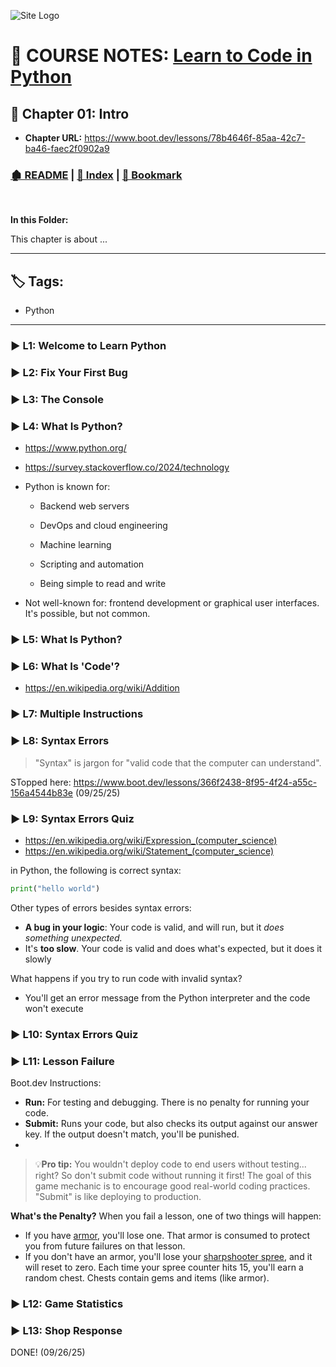 <!-- 🔗 Custom Stylesheet -->
<link rel="stylesheet" href="../../_css/main.css">

<!-- 🖼️ Site Logo -->
![Site Logo](/_pix/logos/logo-ehw-kb-h32.png)


<!-- 📝 Title -->
# 📒 COURSE NOTES: <span class="course-title">[Learn to Code in Python](https://www.boot.dev/lessons/78b4646f-85aa-42c7-ba46-faec2f0902a9)</span>

## 📂 Chapter 01: **Intro**

* **Chapter URL:** https://www.boot.dev/lessons/78b4646f-85aa-42c7-ba46-faec2f0902a9


<!-- 🧭 Navigation -->
### [🏚️ README](../../README.md) | [📁 Index](index.md) | [🔖 Bookmark](#bookmark)

<br>

**In this Folder:**


<section class="ehw-doc-descr">

This chapter is about ...

</section>

---

<!-- 🏷️ RELATED TAGS -->
<section id="sec-tags">

## 🏷️ Tags:

- Python

</section>

---

<!-- Lesson Notes -->

### ▶️ L1: Welcome to Learn Python


### ▶️ L2: Fix Your First Bug


### ▶️ L3: The Console


### ▶️ L4: What Is Python?


- https://www.python.org/
- https://survey.stackoverflow.co/2024/technology

- Python is known for: 

  - Backend web servers
  - DevOps and cloud engineering
  - Machine learning
  - Scripting and automation

  - Being simple to read and write
  
- Not well-known for:  frontend development or graphical user interfaces. It's possible, but not common.


### ▶️ L5: What Is Python?


### ▶️ L6: What Is 'Code'?


- https://en.wikipedia.org/wiki/Addition


### ▶️ L7: Multiple Instructions


### ▶️ L8: Syntax Errors



> "Syntax" is jargon for "valid code that the computer can understand".

STopped here: https://www.boot.dev/lessons/366f2438-8f95-4f24-a55c-156a4544b83e (09/25/25)


### ▶️ L9: Syntax Errors Quiz

- https://en.wikipedia.org/wiki/Expression_(computer_science)
- https://en.wikipedia.org/wiki/Statement_(computer_science)

 in Python, the following is correct syntax:

 ```py
print("hello world")
 ```

Other types of errors besides syntax errors:

- **A bug in your logic**: Your code is valid, and will run, but it _does something unexpected._
- It's **too slow**. Your code is valid and does what's expected, but it does it slowly

What happens if you try to run code with invalid syntax?

- You'll get an error message from the Python interpreter and the code won't execute


### ▶️ L10: Syntax Errors Quiz


### ▶️ L11: Lesson Failure



<span class="boot-dev-op">Boot.dev Instructions:</span>

- **Run:** For testing and debugging. There is no penalty for running your code.
- **Submit:** Runs your code, but also checks its output against our answer key. If the output doesn't match, you'll be punished.
- 
> 💡**Pro tip:** You wouldn't deploy code to end users without testing... right? So don't submit code without running it first! The goal of this game mechanic is to encourage good real-world coding practices. "Submit" is like deploying to production.

**What's the Penalty?**
When you fail a lesson, one of two things will happen:

- If you have [armor](https://www.boot.dev/lessons/142c8a73-5ede-49a6-9460-563890646023#), you'll lose one. That armor is consumed to protect you from future failures on that lesson.
- If you don't have an armor, you'll lose your [sharpshooter spree](https://www.boot.dev/lessons/142c8a73-5ede-49a6-9460-563890646023#), and it will reset to zero. Each time your spree counter hits 15, you'll earn a random chest. Chests contain gems and items (like armor).


### ▶️ L12: Game Statistics




### ▶️ L13: Shop Response

<!-- END Lesson Notes -->


<span class="success-banner">DONE! (09/26/25)</span>


